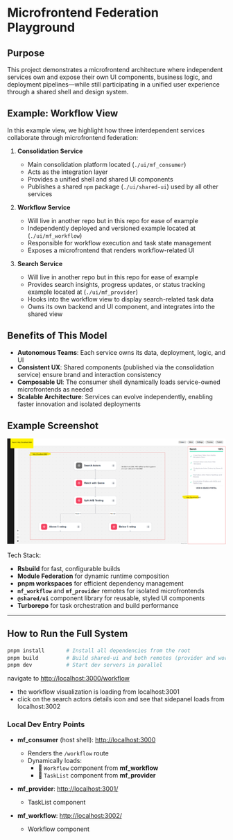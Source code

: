 # Microfrontend Federation Playground

## Purpose

This project demonstrates a microfrontend architecture where independent services own and expose their own UI components, business logic, and deployment pipelines—while still participating in a unified user experience through a shared shell and design system.

## Example: Workflow View

In this example view, we highlight how three interdependent services collaborate through microfrontend federation:

1. **Consolidation Service**
   - Main consolidation platform located (`./ui/mf_consumer`)
   - Acts as the integration layer
   - Provides a unified shell and shared UI components  
   - Publishes a shared `npm` package (`./ui/shared-ui`) used by all other services

3. **Workflow Service**
   - Will live in another repo but in this repo for ease of example
   - Independently deployed and versioned example located at (`./ui/mf_workflow`)
   - Responsible for workflow execution and task state management  
   - Exposes a microfrontend that renders workflow-related UI

4. **Search Service**
   - Will live in another repo but in this repo for ease of example
   - Provides search insights, progress updates, or status tracking example located at (`./ui/mf_provider`)
   - Hooks into the workflow view to display search-related task data  
   - Owns its own backend and UI component, and integrates into the shared view

## Benefits of This Model

- **Autonomous Teams**: Each service owns its data, deployment, logic, and UI
- **Consistent UX**: Shared components (published via the consolidation service) ensure brand and interaction consistency
- **Composable UI**: The consumer shell dynamically loads service-owned microfrontends as needed
- **Scalable Architecture**: Services can evolve independently, enabling faster innovation and isolated deployments


## Example Screenshot

![Example of Workflow UI](./sample.png)

Tech Stack:

- **Rsbuild** for fast, configurable builds
- **Module Federation** for dynamic runtime composition
- **pnpm workspaces** for efficient dependency management
- **`mf_workflow`** and **`mf_provider`** remotes for isolated microfrontends
- **`@shared/ui`** component library for reusable, styled UI components
- **Turborepo** for task orchestration and build performance

---

## How to Run the Full System

```bash
pnpm install       # Install all dependencies from the root
pnpm build         # Build shared-ui and both remotes (provider and workflow)
pnpm dev           # Start dev servers in parallel
```
navigate to [http://localhost:3000/workflow](http://localhost:3000/workflow)
 - the workflow visualization is loading from localhost:3001
 - click on the search actors details icon and see that sidepanel loads from localhost:3002
### Local Dev Entry Points

- **mf_consumer** (host shell): [http://localhost:3000](http://localhost:3000)
  - Renders the `/workflow` route
  - Dynamically loads:
    - 🔹 `Workflow` component from **mf_workflow**
    - 🔹 `TaskList` component from **mf_provider**

- **mf_provider**: [http://localhost:3001/](http://localhost:3001/)
  - TaskList component

- **mf_workflow**: [http://localhost:3002/](http://localhost:3002/)
  - Workflow component


